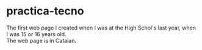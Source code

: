 # practica-tecno
The first web page I created when I was at the High Schol's last year, when I was 15 or 16 years old.  
The web page is in Catalan.
